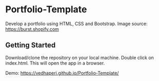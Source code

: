 # Portfolio-Template

Develop a portfolio using HTML, CSS and Bootstrap. 
Image source: https://burst.shopify.com
## Getting Started

Download/clone the repository on your local machine. Double click on index.html. This will open the app in a browser.

Demo: https://vedhaperi.github.io/Portfolio-Template/
